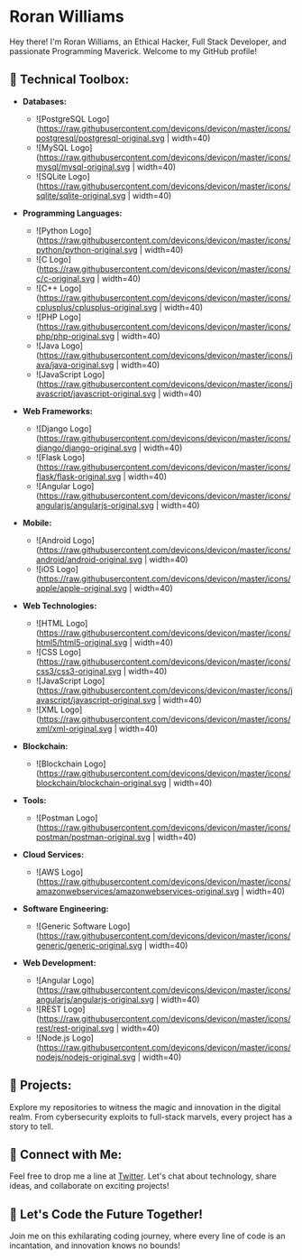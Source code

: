# Roran Williams

Hey there! I'm Roran Williams, an Ethical Hacker, Full Stack Developer, and passionate Programming Maverick. Welcome to my GitHub profile!

## 🔧 Technical Toolbox:

- **Databases:** 
  - ![PostgreSQL Logo](https://raw.githubusercontent.com/devicons/devicon/master/icons/postgresql/postgresql-original.svg | width=40)
  - ![MySQL Logo](https://raw.githubusercontent.com/devicons/devicon/master/icons/mysql/mysql-original.svg | width=40)
  - ![SQLite Logo](https://raw.githubusercontent.com/devicons/devicon/master/icons/sqlite/sqlite-original.svg | width=40)

- **Programming Languages:** 
  - ![Python Logo](https://raw.githubusercontent.com/devicons/devicon/master/icons/python/python-original.svg | width=40)
  - ![C Logo](https://raw.githubusercontent.com/devicons/devicon/master/icons/c/c-original.svg | width=40)
  - ![C++ Logo](https://raw.githubusercontent.com/devicons/devicon/master/icons/cplusplus/cplusplus-original.svg | width=40)
  - ![PHP Logo](https://raw.githubusercontent.com/devicons/devicon/master/icons/php/php-original.svg | width=40)
  - ![Java Logo](https://raw.githubusercontent.com/devicons/devicon/master/icons/java/java-original.svg | width=40)
  - ![JavaScript Logo](https://raw.githubusercontent.com/devicons/devicon/master/icons/javascript/javascript-original.svg | width=40)

- **Web Frameworks:** 
  - ![Django Logo](https://raw.githubusercontent.com/devicons/devicon/master/icons/django/django-original.svg | width=40)
  - ![Flask Logo](https://raw.githubusercontent.com/devicons/devicon/master/icons/flask/flask-original.svg | width=40)
  - ![Angular Logo](https://raw.githubusercontent.com/devicons/devicon/master/icons/angularjs/angularjs-original.svg | width=40)

- **Mobile:** 
  - ![Android Logo](https://raw.githubusercontent.com/devicons/devicon/master/icons/android/android-original.svg | width=40)
  - ![iOS Logo](https://raw.githubusercontent.com/devicons/devicon/master/icons/apple/apple-original.svg | width=40)

- **Web Technologies:** 
  - ![HTML Logo](https://raw.githubusercontent.com/devicons/devicon/master/icons/html5/html5-original.svg | width=40)
  - ![CSS Logo](https://raw.githubusercontent.com/devicons/devicon/master/icons/css3/css3-original.svg | width=40)
  - ![JavaScript Logo](https://raw.githubusercontent.com/devicons/devicon/master/icons/javascript/javascript-original.svg | width=40)
  - ![XML Logo](https://raw.githubusercontent.com/devicons/devicon/master/icons/xml/xml-original.svg | width=40)

- **Blockchain:** 
  - ![Blockchain Logo](https://raw.githubusercontent.com/devicons/devicon/master/icons/blockchain/blockchain-original.svg | width=40)

- **Tools:** 
  - ![Postman Logo](https://raw.githubusercontent.com/devicons/devicon/master/icons/postman/postman-original.svg | width=40)

- **Cloud Services:** 
  - ![AWS Logo](https://raw.githubusercontent.com/devicons/devicon/master/icons/amazonwebservices/amazonwebservices-original.svg | width=40)

- **Software Engineering:** 
  - ![Generic Software Logo](https://raw.githubusercontent.com/devicons/devicon/master/icons/generic/generic-original.svg | width=40)

- **Web Development:** 
  - ![Angular Logo](https://raw.githubusercontent.com/devicons/devicon/master/icons/angularjs/angularjs-original.svg | width=40)
  - ![REST Logo](https://raw.githubusercontent.com/devicons/devicon/master/icons/rest/rest-original.svg | width=40)
  - ![Node.js Logo](https://raw.githubusercontent.com/devicons/devicon/master/icons/nodejs/nodejs-original.svg | width=40)

## 🚀 Projects:

Explore my repositories to witness the magic and innovation in the digital realm. From cybersecurity exploits to full-stack marvels, every project has a story to tell.

## 📱 Connect with Me:

Feel free to drop me a line at [Twitter](https://twitter.com/roran__williams). Let's chat about technology, share ideas, and collaborate on exciting projects!

## 🌟 Let's Code the Future Together!

Join me on this exhilarating coding journey, where every line of code is an incantation, and innovation knows no bounds!
